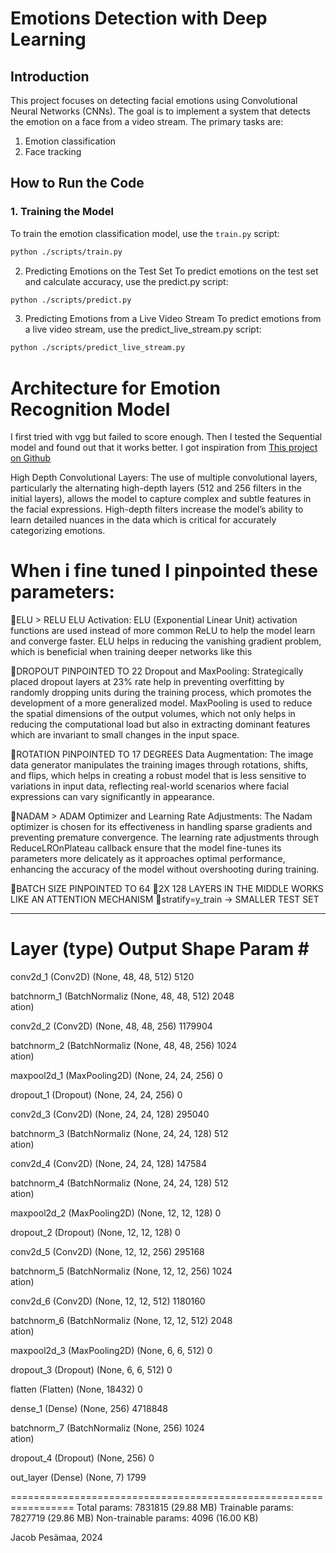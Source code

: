 # Emotions Detection with Deep Learning

## Introduction

This project focuses on detecting facial emotions using Convolutional Neural Networks (CNNs). The goal is to implement a system that detects the emotion on a face from a video stream. The primary tasks are:

1. Emotion classification
2. Face tracking

## How to Run the Code

### 1. Training the Model

To train the emotion classification model, use the `train.py` script:

```sh
python ./scripts/train.py
```

2. Predicting Emotions on the Test Set
To predict emotions on the test set and calculate accuracy, use the predict.py script:

```sh
python ./scripts/predict.py
```

3. Predicting Emotions from a Live Video Stream
To predict emotions from a live video stream, use the predict_live_stream.py script:

```sh
python ./scripts/predict_live_stream.py
```

# Architecture for Emotion Recognition Model

I first tried with vgg but failed to score enough. Then I tested the Sequential model and found out that it works better. I got inspiration from [This project on Github](https://www.kaggle.com/code/farneetsingh24/ck-facial-emotion-recognition-96-46-accuracy)

High Depth Convolutional Layers: The use of multiple convolutional layers, particularly the alternating high-depth layers (512 and 256 filters in the initial layers), allows the model to capture complex and subtle features in the facial expressions. High-depth filters increase the model’s ability to learn detailed nuances in the data which is critical for accurately categorizing emotions.

# When i fine tuned I pinpointed these parameters:

🧠ELU > RELU
ELU Activation: ELU (Exponential Linear Unit) activation functions are used instead of more common ReLU to help the model learn and converge faster. ELU helps in reducing the vanishing gradient problem, which is beneficial when training deeper networks like this

🧠DROPOUT PINPOINTED TO 22
Dropout and MaxPooling: Strategically placed dropout layers at 23% rate help in preventing overfitting by randomly dropping units during the training process, which promotes the development of a more generalized model. MaxPooling is used to reduce the spatial dimensions of the output volumes, which not only helps in reducing the computational load but also in extracting dominant features which are invariant to small changes in the input space.

🧠ROTATION PINPOINTED TO 17 DEGREES
Data Augmentation: The image data generator manipulates the training images through rotations, shifts, and flips, which helps in creating a robust model that is less sensitive to variations in input data, reflecting real-world scenarios where facial expressions can vary significantly in appearance.

🧠NADAM > ADAM
Optimizer and Learning Rate Adjustments: The Nadam optimizer is chosen for its effectiveness in handling sparse gradients and preventing premature convergence. The learning rate adjustments through ReduceLROnPlateau callback ensure that the model fine-tunes its parameters more delicately as it approaches optimal performance, enhancing the accuracy of the model without overshooting during training.

🧠BATCH SIZE PINPOINTED TO 64
🧠2X 128 LAYERS IN THE MIDDLE WORKS LIKE AN ATTENTION MECHANISM
🧠stratify=y_train -> SMALLER TEST SET 

_________________________________________________________________
 Layer (type)                Output Shape              Param #   
=================================================================
 conv2d_1 (Conv2D)           (None, 48, 48, 512)       5120      
                                                                 
 batchnorm_1 (BatchNormaliz  (None, 48, 48, 512)       2048      
 ation)                                                          
                                                                 
 conv2d_2 (Conv2D)           (None, 48, 48, 256)       1179904   
                                                                 
 batchnorm_2 (BatchNormaliz  (None, 48, 48, 256)       1024      
 ation)                                                          
                                                                 
 maxpool2d_1 (MaxPooling2D)  (None, 24, 24, 256)       0         
                                                                 
 dropout_1 (Dropout)         (None, 24, 24, 256)       0         
                                                                 
 conv2d_3 (Conv2D)           (None, 24, 24, 128)       295040    
                                                                 
 batchnorm_3 (BatchNormaliz  (None, 24, 24, 128)       512       
 ation)                                                          
                                                                 
 conv2d_4 (Conv2D)           (None, 24, 24, 128)       147584    
                                                                 
 batchnorm_4 (BatchNormaliz  (None, 24, 24, 128)       512       
 ation)                                                          
                                                                 
 maxpool2d_2 (MaxPooling2D)  (None, 12, 12, 128)       0         
                                                                 
 dropout_2 (Dropout)         (None, 12, 12, 128)       0         
                                                                 
 conv2d_5 (Conv2D)           (None, 12, 12, 256)       295168    
                                                                 
 batchnorm_5 (BatchNormaliz  (None, 12, 12, 256)       1024      
 ation)                                                          
                                                                 
 conv2d_6 (Conv2D)           (None, 12, 12, 512)       1180160   
                                                                 
 batchnorm_6 (BatchNormaliz  (None, 12, 12, 512)       2048      
 ation)                                                          
                                                                 
 maxpool2d_3 (MaxPooling2D)  (None, 6, 6, 512)         0         
                                                                 
 dropout_3 (Dropout)         (None, 6, 6, 512)         0         
                                                                 
 flatten (Flatten)           (None, 18432)             0         
                                                                 
 dense_1 (Dense)             (None, 256)               4718848   
                                                                 
 batchnorm_7 (BatchNormaliz  (None, 256)               1024      
 ation)                                                          
                                                                 
 dropout_4 (Dropout)         (None, 256)               0         
                                                                 
 out_layer (Dense)           (None, 7)                 1799      
                                                                 
=================================================================
Total params: 7831815 (29.88 MB)
Trainable params: 7827719 (29.86 MB)
Non-trainable params: 4096 (16.00 KB)

Jacob Pesämaa, 2024
